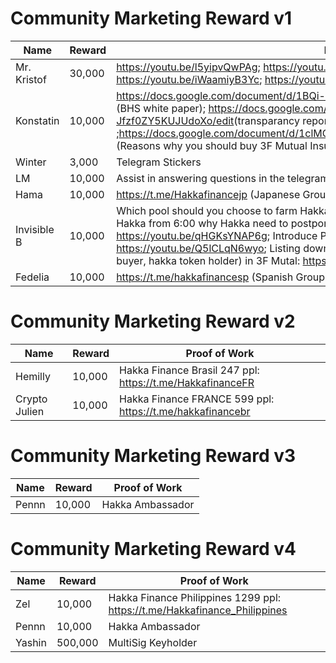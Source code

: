 # Community Marketing Reward v1

| Name | Reward | Proof of Work |
| -------- | -------- | -------- |
| Mr. Kristof     | 30,000     |  https://youtu.be/l5yipvQwPAg; https://youtu.be/LWMuKDchjmo; https://youtu.be/rCJH5kgelYM; https://youtu.be/iWaamiyB3Yc; https://youtu.be/5yQSpm7VL8w |
| Konstatin     | 10,000     |  https://docs.google.com/document/d/1BQi-BAiVMbosYKJBdEkU6B8vHbpYsiC6dJ1BcR3oBaw/edit ​​(BHS white paper); https://docs.google.com/document/d/1LtHvsAtBcIrTXP80Vt4GmHDllB-Jfzf0ZY5KUJUdoXo/edit ​​(transparancy report) ;https://docs.google.com/document/d/1clMOPvzEKk8ExDwtgnqcWSMpFmhMCnUecrlf0fCOQTc/edit# ​​(Reasons why you should buy 3F Mutual Insurance) |
| Winter     | 3,000     |  Telegram Stickers |
| LM     | 10,000     | Assist in answering questions in the telegram channel & launching on European wallet: Delta. |
| Hama    | 10,000     |  https://t.me/Hakkafinancejp (Japanese Group) |
| Invisible B     | 10,000     | Which pool should you choose to farm Hakka: https://youtu.be/oODpHRXZvRs; Clarify the fud about Hakka from 6:00 why Hakka need to postpone the launch of 3F Mutual: https://youtu.be/qHGKsYNAP6g; Introduce Pool 4 - launching 3F Mutual: https://youtu.be/Q5lCLqN6wyo; Listing down all the benefit of 3 player ( share holder, insurance buyer, hakka token holder) in 3F Mutal: https://youtu.be/SDLyyDl3ks8 |
| Fedelia     |10,000     | https://t.me/hakkafinancesp (Spanish Group)  |

# Community Marketing Reward v2
| Name | Reward | Proof of Work |
| -------- | -------- | -------- |
| Hemilly     | 10,000     | Hakka Finance Brasil 247 ppl: https://t.me/HakkafinanceFR   |
| Crypto Julien     | 10,000     | Hakka Finance FRANCE 599 ppl: https://t.me/hakkafinancebr |

# Community Marketing Reward v3
| Name | Reward | Proof of Work |
| -------- | -------- | -------- |
| Pennn     | 10,000     | Hakka Ambassador   |

# Community Marketing Reward v4
| Name | Reward | Proof of Work |
| -------- | -------- | -------- |
| Zel     | 10,000     | Hakka Finance Philippines 1299 ppl: https://t.me/Hakkafinance_Philippines   |
| Pennn   | 10,000     | Hakka Ambassador |
| Yashin  | 500,000    | MultiSig Keyholder |
